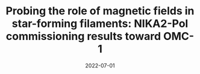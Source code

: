 ---
title: "Probing the role of magnetic fields in star-forming filaments: NIKA2-Pol commissioning results toward OMC-1"
collection: "publications"
category: "co_procs"
permalink: /publications/2022EPJWC25700002A
date: 2022-07-01
venue: "mm Universe @ NIKA2 - Observing the mm Universe with the NIKA2 Camera"
citation: "Ajeddig, H., Adam, R., Ade, P., et al. (2022), mm Universe @ NIKA2 - Observing the mm Universe with the NIKA2 Camera, 257, 00002."
---